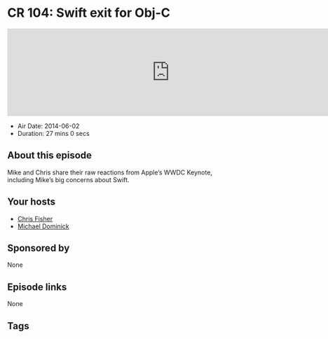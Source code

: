 # CR 104: Swift exit for Obj-C

<iframe src="https://player.fireside.fm/v2/MLf2ZzhC+Z7El7ws2?theme=dark" width="740" height="200" frameborder="0" scrolling="no"></iframe>

* Air Date: 2014-06-02
* Duration: 27 mins 0 secs

## About this episode

Mike and Chris share their raw reactions from Apple’s WWDC Keynote, including Mike’s big concerns about Swift.

## Your hosts
* [Chris Fisher](https://coder.show/hosts/chrislas)
* [Michael Dominick](https://coder.show/hosts/michael)

## Sponsored by

None



## Episode links

None



## Tags


